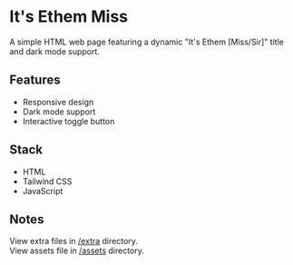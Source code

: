 # It's Ethem Miss

A simple HTML web page featuring a dynamic "It's Ethem [Miss/Sir]" title and dark mode support.

## Features

- Responsive design
- Dark mode support
- Interactive toggle button

## Stack

- HTML
- Tailwind CSS
- JavaScript

## Notes

View extra files in [/extra](/extra) directory.  
View assets file in [/assets](/assets) directory.  
